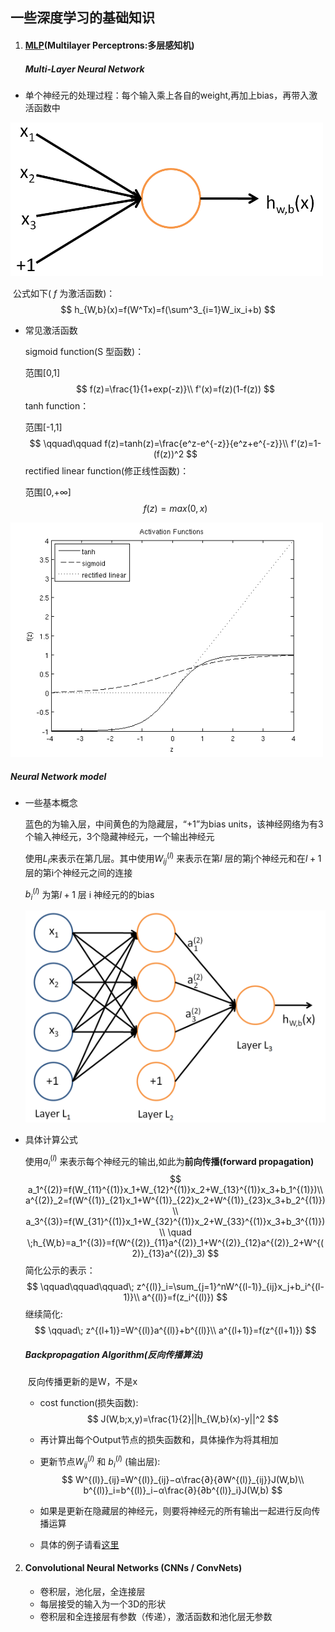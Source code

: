 ## 一些深度学习的基础知识

1. #### [MLP](http://ufldl.stanford.edu/tutorial/supervised/MultiLayerNeuralNetworks/)(Multilayer Perceptrons:多层感知机)

   ##### Multi-Layer Neural Network

* 单个神经元的处理过程：每个输入乘上各自的weight,再加上bias，再带入激活函数中

<img src="../assets/single_neuron.png" width="500">

​		公式如下( $f$ 为激活函数)：
$$
h_{W,b}(x)=f(W^Tx)=f(\sum^3_{i=1}W_ix_i+b)
$$

* 常见激活函数

  sigmoid function(S 型函数)：

  范围[0,1]
  $$
  f(z)=\frac{1}{1+exp(-z)}\\
  f'(x)=f(z)(1-f(z))
  $$
  tanh function：

  范围[-1,1]
  $$
  \qquad\qquad f(z)=tanh(z)=\frac{e^z-e^{-z}}{e^z+e^{-z}}\\
  f'(z)=1-(f(z))^2
  $$
  rectified linear function(修正线性函数)：

  范围[0,$+\infty$]
  $$
  f(z)=max(0,x)
  $$

<img src="../assets/activation_functions.png" width=500>

##### Neural Network model

   * 一些基本概念

     蓝色的为输入层，中间黄色的为隐藏层，“+1”为bias units，该神经网络为有3个输入神经元，3个隐藏神经元，一个输出神经元

     使用$L_l$来表示在第几层。其中使用$W^{(l)}_{ij}$ 来表示在第$l$ 层的第j个神经元和在$l+1$层的第i个神经元之间的连接

     $b^{(l)}_i$ 为第$l+1$ 层 i 神经元的的bias

     <img src="../assets/Network331.png" width=500>

* 具体计算公式

  使用$a_i^{(l)}$ 来表示每个神经元的输出,如此为**前向传播(forward propagation)**
  $$
  a_1^{(2)}=f(W_{11}^{(1)}x_1+W_{12}^{(1)}x_2+W_{13}^{(1)}x_3+b_1^{(1)})\\
  a^{(2)}_2=f(W^{(1)}_{21}x_1+W^{(1)}_{22}x_2+W^{(1)}_{23}x_3+b_2^{(1)})\\
  a_3^{(3)}=f(W_{31}^{(1)}x_1+W_{32}^{(1)}x_2+W_{33}^{(1)}x_3+b_3^{(1)})\\
  \quad \;h_{W,b}=a_1^{(3)}=f(W^{(2)}_{11}a^{(2)}_1+W^{(2)}_{12}a^{(2)}_2+W^{(2)}_{13}a^{(2)}_3)
  $$
  简化公示的表示：
  $$
  \qquad\qquad\qquad\; z^{(l)}_i=\sum_{j=1}^nW^{(l-1)}_{ij}x_j+b_i^{(l-1)}\\
  a^{(l)}=f(z_i^{(l)})
  $$
  继续简化:
  $$
  \qquad\; z^{(l+1)}=W^{(l)}a^{(l)}+b^{(l)}\\
  a^{(l+1)}=f(z^{(l+1)})
  $$

  ##### Backpropagation Algorithm(反向传播算法)

  ​	反向传播更新的是W，不是x

  * cost function(损失函数):
    $$
    J(W,b;x,y)=\frac{1}{2}||h_{W,b}(x)-y||^2
    $$

  * 再计算出每个Output节点的损失函数和，具体操作为将其相加

  * 更新节点$W_{ij}^{(l)}$ 和 $b_i^{(l)}$ (输出层):
    $$
    W^{(l)}_{ij}=W^{(l)}_{ij}−α\frac{∂}{∂W^{(l)}_{ij}}J(W,b)\\
    b^{(l)}_i=b^{(l)}_i−α\frac{∂}{∂b^{(l)}_i}J(W,b)
    $$

  

  * 如果是更新在隐藏层的神经元，则要将神经元的所有输出一起进行反向传播运算
  * 具体的例子请看[这里](<https://www.cnblogs.com/charlotte77/p/5629865.html>)

2. #### Convolutional Neural Networks (CNNs / ConvNets)

   * 卷积层，池化层，全连接层
   * 每层接受的输入为一个3D的形状
   * 卷积层和全连接层有参数（传递），激活函数和池化层无参数

